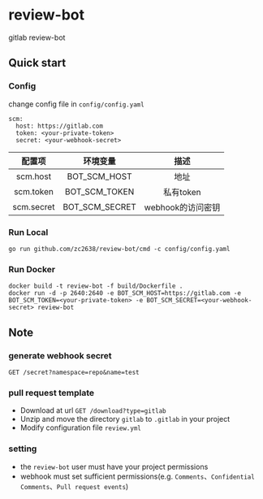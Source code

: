 # review-bot

gitlab review-bot

## Quick start

### Config

change config file in `config/config.yaml`

```
scm:
  host: https://gitlab.com
  token: <your-private-token>
  secret: <your-webhook-secret>
```

| 配置项 | 环境变量 | 描述 |
| :----: | :----: | :----: |
| scm.host | BOT_SCM_HOST | 地址 |
| scm.token | BOT_SCM_TOKEN | 私有token |
| scm.secret | BOT_SCM_SECRET | webhook的访问密钥 |

### Run Local

```
go run github.com/zc2638/review-bot/cmd -c config/config.yaml
```

### Run Docker

```
docker build -t review-bot -f build/Dockerfile .
docker run -d -p 2640:2640 -e BOT_SCM_HOST=https://gitlab.com -e BOT_SCM_TOKEN=<your-private-token> -e BOT_SCM_SECRET=<your-webhook-secret> review-bot
```

## Note

### generate webhook secret

`GET /secret?namespace=repo&name=test`

### pull request template

- Download at url `GET /download?type=gitlab`
- Unzip and move the directory `gitlab` to `.gitlab` in your project
- Modify configuration file `review.yml`

### setting

- the `review-bot` user must have your project permissions
- webhook must set sufficient permissions(e.g. `Comments`、`Confidential Comments`、`Pull request events`)